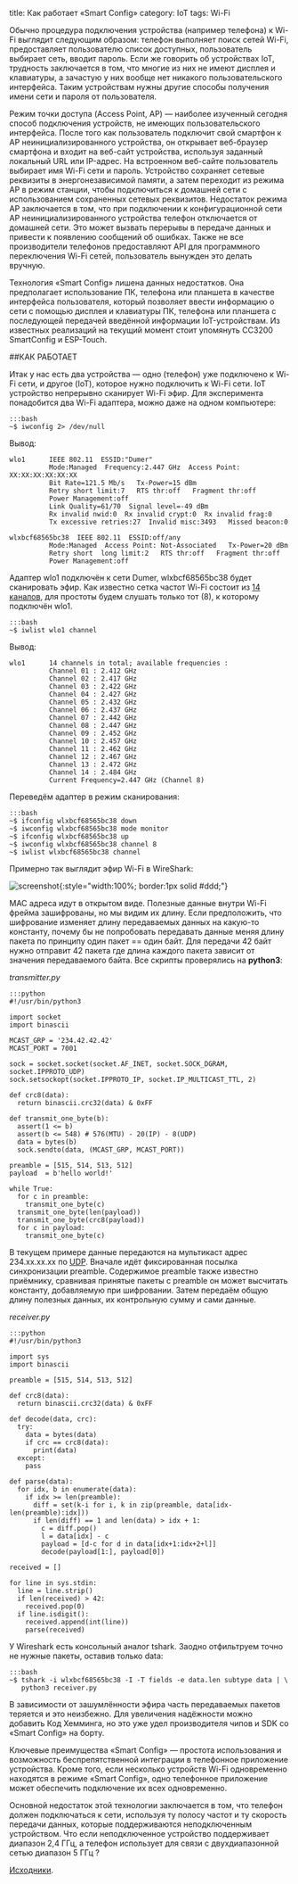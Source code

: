 title:  Как работает «Smart Config»
category: IoT
tags: Wi-Fi

Обычно процедура подключения устройства (например телефона) к Wi-Fi выглядит следующим образом: телефон выполняет поиск сетей Wi-Fi, предоставляет пользователю список доступных, пользователь выбирает сеть, вводит пароль. Если же говорить об устройствах IoT, трудность заключается в том, что многие из них не имеют дисплея и клавиатуры, а зачастую у них вообще нет никакого пользовательского интерфейса. Таким устройствам нужны другие способы получения имени сети и пароля от пользователя.

Режим точки доступа (Access Point, AP) — наиболее изученный сегодня способ подключения устройств, не имеющих пользовательского интерфейса. После того как пользователь подключит свой смартфон к AP неинициализированного устройства, он открывает веб-браузер смартфона и входит на веб-сайт устройства, используя заданный локальный URL или IP-адрес. На встроенном веб-сайте пользователь выбирает имя Wi-Fi сети и пароль. Устройство сохраняет сетевые реквизиты в энергонезависимой памяти, а затем переходит из режима AP в режим станции, чтобы подключиться к домашней сети с использованием сохраненных сетевых реквизитов. Недостаток режима AP заключается в том, что при подключении к конфигурационной сети AP неинициализированного устройства телефон отключается от домашней сети. Это может вызвать перерывы в передаче данных и привести к появлению сообщений об ошибках. Также не все производители телефонов предоставляют API для программного переключения Wi-Fi сетей, пользователь вынужден это делать вручную.

Технология «Smart Config» лишена данных недостатков. Она предполагает использование ПК, телефона или планшета в качестве интерфейса пользователя, который позволяет ввести информацию о сети с помощью дисплея и клавиатуры ПК, телефона или планшета с последующей передачей введённой информации IoT-устройствам. Из известных реализаций на текущий момент стоит упомянуть CC3200 SmartConfig и ESP-Touch.

##КАК РАБОТАЕТ

Итак у нас есть два устройства — одно (телефон) уже подключено к Wi-Fi сети, и другое (IoT), которое нужно подключить к Wi-Fi сети. IoT устройство непрерывно сканирует Wi-Fi эфир. Для эксперимента понадобится два  Wi-Fi адаптера, можно даже на одном компьютере:

    :::bash
    ~$ iwconfig 2> /dev/null

Вывод:

    wlo1      IEEE 802.11  ESSID:"Dumer"  
              Mode:Managed  Frequency:2.447 GHz  Access Point: XX:XX:XX:XX:XX:XX   
              Bit Rate=121.5 Mb/s   Tx-Power=15 dBm   
              Retry short limit:7   RTS thr:off   Fragment thr:off
              Power Management:off
              Link Quality=61/70  Signal level=-49 dBm  
              Rx invalid nwid:0  Rx invalid crypt:0  Rx invalid frag:0
              Tx excessive retries:27  Invalid misc:3493   Missed beacon:0

    wlxbcf68565bc38  IEEE 802.11  ESSID:off/any  
              Mode:Managed  Access Point: Not-Associated   Tx-Power=20 dBm   
              Retry short  long limit:2   RTS thr:off   Fragment thr:off
              Power Management:off

Адаптер wlo1 подключён к сети Dumer, wlxbcf68565bc38 будет сканировать эфир. Как известно сетка частот Wi-Fi состоит из [14 каналов]({filename}../2016-07-17-gnuplot-wifi/2016-07-17-gnuplot-wifi.md), для простоты будем слушать только тот (8), к которому подключён wlo1.

    :::bash
    ~$ iwlist wlo1 channel

Вывод:

    wlo1      14 channels in total; available frequencies :
              Channel 01 : 2.412 GHz
              Channel 02 : 2.417 GHz
              Channel 03 : 2.422 GHz
              Channel 04 : 2.427 GHz
              Channel 05 : 2.432 GHz
              Channel 06 : 2.437 GHz
              Channel 07 : 2.442 GHz
              Channel 08 : 2.447 GHz
              Channel 09 : 2.452 GHz
              Channel 10 : 2.457 GHz
              Channel 11 : 2.462 GHz
              Channel 12 : 2.467 GHz
              Channel 13 : 2.472 GHz
              Channel 14 : 2.484 GHz
              Current Frequency=2.447 GHz (Channel 8)

Переведём адаптер в режим сканирования:

    :::bash
    ~$ ifconfig wlxbcf68565bc38 down
    ~$ iwconfig wlxbcf68565bc38 mode monitor
    ~$ ifconfig wlxbcf68565bc38 up
    ~$ iwconfig wlxbcf68565bc38 channel 8
    ~$ iwlist wlxbcf68565bc38 channel

Примерно так выглядит эфир Wi-Fi в WireShark:

![screenshot]({attach}wirshark.png){:style="width:100%; border:1px solid #ddd;"}

MAC адреса идут в открытом виде. Полезные данные внутри Wi-Fi фрейма зашифрованы, но мы видим их длину. Если предположить, что шифрование изменяет длину передаваемых данных на какую-то константу, почему бы не попробовать передавать данные меняя длину пакета по принципу один пакет == один байт. Для передачи 42 байт нужно отправит 42 пакета где длина каждого пакета зависит от значения передаваемого байта. Все скрипты проверялись на **python3**:

*transmitter.py*

    :::python
    #!/usr/bin/python3

    import socket
    import binascii

    MCAST_GRP = '234.42.42.42'
    MCAST_PORT = 7001

    sock = socket.socket(socket.AF_INET, socket.SOCK_DGRAM, socket.IPPROTO_UDP)
    sock.setsockopt(socket.IPPROTO_IP, socket.IP_MULTICAST_TTL, 2)

    def crc8(data):
      return binascii.crc32(data) & 0xFF

    def transmit_one_byte(b):
      assert(1 <= b)
      assert(b <= 548) # 576(MTU) - 20(IP) - 8(UDP)
      data = bytes(b)
      sock.sendto(data, (MCAST_GRP, MCAST_PORT))

    preamble = [515, 514, 513, 512]
    payload  = b'hello world!'

    while True:
      for c in preamble:
        transmit_one_byte(c)
      transmit_one_byte(len(payload))
      transmit_one_byte(crc8(payload))
      for c in payload:
        transmit_one_byte(c)

В текущем примере данные передаются на мультикаст адрес 234.xx.xx.xx по [UDP]({filename}../contiki/2017-10-03-udp/2017-10-03-udp.md). Вначале идёт фиксированная посылка синхронизации preamble. Содержимое preamble также известно приёмнику, сравнивая принятые пакеты с preamble он может высчитать константу, добавляемую при шифровании. Затем передаём общую длину полезных данных, их контрольную сумму и сами данные.

*receiver.py*

    :::python
    #!/usr/bin/python3

    import sys
    import binascii

    preamble = [515, 514, 513, 512]

    def crc8(data):
      return binascii.crc32(data) & 0xFF

    def decode(data, crc):
      try:
        data = bytes(data)
        if crc == crc8(data):
          print(data)
      except:
        pass

    def parse(data):
      for idx, b in enumerate(data):
        if idx >= len(preamble):
          diff = set(k-i for i, k in zip(preamble, data[idx-len(preamble):idx]))
          if len(diff) == 1 and len(data) > idx + 1:
            c = diff.pop()
            l = data[idx] - c
            payload = [d-c for d in data[idx+1:idx+2+l]]
            decode(payload[1:], payload[0])

    received = []

    for line in sys.stdin:
      line = line.strip()
      if len(received) > 42:
        received.pop(0)
      if line.isdigit():
        received.append(int(line))
        parse(received)

У Wireshark есть консольный аналог tshark. Заодно отфильтруем точно не нужные пакеты, оставив только data:

    :::bash
    ~$ tshark -i wlxbcf68565bc38 -I -T fields -e data.len subtype data | \
       python3 receiver.py

В зависимости от зашумлённости эфира часть передаваемых пакетов теряется и это неизбежно. Для увеличения надёжности можно добавить Код Хемминга, но это уже удел производителя чипов и SDK со «Smart Config» на борту.

Ключевые преимущества «Smart Config» — простота использования и возможность беспрепятственной интеграции в телефонное приложение устройства. Кроме того, если несколько устройств Wi-Fi одновременно находятся в режиме «Smart Config», одно телефонное приложение может обеспечить подключение их всех одновременно.

Основной недостаток этой технологии заключается в том, что телефон должен подключаться к сети, используя ту полосу частот и ту скорость передачи данных, которые поддерживаются неподключенным устройством. Что если неподключенное устройство поддерживает диапазон 2,4 ГГц, а телефон использует для связи с двухдиапазонной сетью диапазон 5 ГГц ?

[Исходники]({attach}smartconfig.zip).